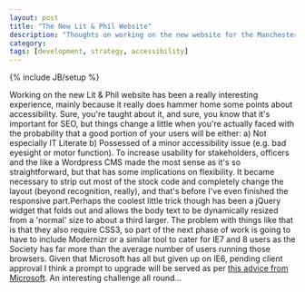 ```yaml
---
layout: post
title: "The New Lit & Phil Website"
description: "Thoughts on working on the new website for the Manchester Literary and Philosophical Society"
category: 
tags: [development, strategy, accessibility]
---
```

{% include JB/setup %}

Working on the new Lit & Phil website has been a really interesting experience, mainly because it really does hammer home some points about accessibility. Sure, you're taught about it, and sure, you know that it's important for SEO, but things change a little when you're actually faced with the probability that a good portion of your users will be either:
    a) Not especially IT Literate 
    b) Possessed of a minor accessibility issue (e.g. bad eyesight or motor function). 
To increase usability for stakeholders, officers and the like a Wordpress CMS made the most sense as it's so straightforward, but that has some implications on flexibility. It became necessary to strip out most of the stock code and completely change the layout (beyond recognition, really), and that's before I've even finished the responsive part.Perhaps the coolest little trick though has been a jQuery widget that folds out and allows the body text to be dynamically resized from a 'normal' size to about a third larger. The problem with things like that is that they also require CSS3, so part of the next phase of work is going to have to include Modernizr or a similar tool to cater for IE7 and 8 users as the Society has far more than the average number of users running those browsers. Given that Microsoft has all but given up on IE6, pending client approval I think a prompt to upgrade will be served as per <a href="http://www.ie6countdown.com/">this advice from Microsoft</a>. An interesting challenge all round...

